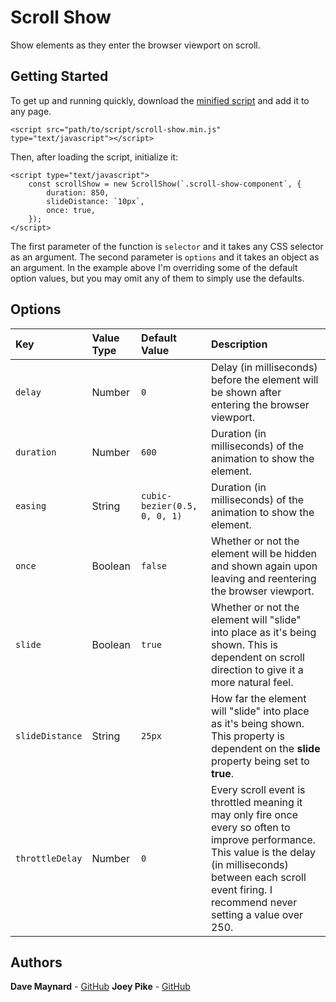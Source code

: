 # Scroll Show
Show elements as they enter the browser viewport on scroll.

## Getting Started
To get up and running quickly, download the [minified script](https://raw.githubusercontent.com/dmaynard24/scroll-show/master/dist/scroll-show.min.js) and add it to any page.

    <script src="path/to/script/scroll-show.min.js" type="text/javascript"></script>

Then, after loading the script, initialize it:

    <script type="text/javascript">
	    const scrollShow = new ScrollShow(`.scroll-show-component`, {
		    duration: 850,
		    slideDistance: `10px`,
		    once: true,
	    });
    </script>

The first parameter of the function is ``selector`` and it takes any CSS selector as an argument. The second parameter is ``options`` and it takes an object as an argument. In the example above I'm overriding some of the default option values, but you may omit any of them to simply use the defaults.

## Options
| Key | Value Type | Default Value | Description |
|:-|:-|:-|:-|
| `delay` | Number | `0` | Delay (in milliseconds) before the element will be shown after entering the browser viewport. 
| `duration` | Number | `600` | Duration (in milliseconds) of the animation to show the element. 
| `easing` | String | `cubic-bezier(0.5, 0, 0, 1)` | Duration (in milliseconds) of the animation to show the element. 
| `once` | Boolean | `false` | Whether or not the element will be hidden and shown again upon leaving and reentering the browser viewport. 
| `slide` | Boolean | `true` | Whether or not the element will "slide" into place as it's being shown. This is dependent on scroll direction to give it a more natural feel. 
| `slideDistance` | String | `25px` | How far the element will "slide" into place as it's being shown. This property is dependent on the **slide** property being set to **true**.
| `throttleDelay` | Number | `0` | Every scroll event is throttled meaning it may only fire once every so often to improve performance. This value is the delay (in milliseconds) between each scroll event firing. I recommend never setting a value over 250.

## Authors
**Dave Maynard** - [GitHub](https://github.com/dmaynard24) 
**Joey Pike** - [GitHub](https://github.com/jpike97)